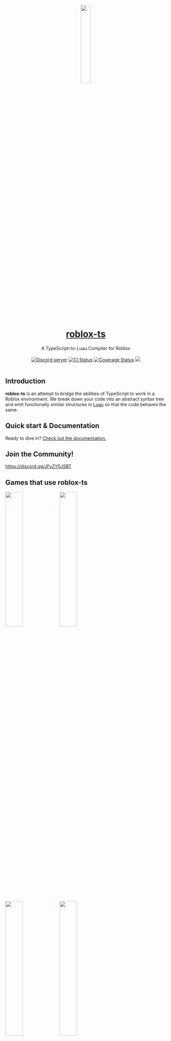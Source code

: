 <div align="center"><img width=25% src="https://i.imgur.com/yCjHmng.png"></div>
<h1 align="center"><a href="https://roblox-ts.com">roblox-ts</a></h1>
<div align="center">A TypeScript-to-Luau Compiler for Roblox</div>
<br>
<div align="center">
	<a href="https://discord.gg/JFvZY5JSBT"><img src="https://discordapp.com/api/guilds/476080952636997633/embed.png" alt="Discord server" /></a>
	<a href="https://github.com/roblox-ts/roblox-ts/actions"><img src="https://github.com/roblox-ts/roblox-ts/workflows/CI/badge.svg" alt="CI Status" /></a>
	<a href="https://coveralls.io/github/roblox-ts/roblox-ts?branch=master"><img src="https://coveralls.io/repos/github/roblox-ts/roblox-ts/badge.svg?branch=master" alt="Coverage Status" /></a>
	<a href="https://www.npmjs.com/package/roblox-ts"><img src="https://badge.fury.io/js/roblox-ts.svg"></a>
</div>
<div>&nbsp;</div>

## Introduction

**roblox-ts** is an attempt to bridge the abilities of TypeScript to work in a Roblox environment. We break down your code into an abstract syntax tree and emit functionally similar structures in [Luau](https://luau-lang.org/) so that the code behaves the same.

## Quick start & Documentation

Ready to dive in? [Check out the documentation.](https://roblox-ts.com/docs)

## Join the Community!

https://discord.gg/JFvZY5JSBT

## Games that use roblox-ts

<a href="https://www.roblox.com/games/6872265039"><img width=32.9% src="https://i.imgur.com/S2x5isG.png" /></a><!-- BedWars 4.9B -->
<a href="https://www.roblox.com/games/4872321990"><img width=32.9% src="https://i.imgur.com/pkuQfdG.png" /></a><!-- Islands 1.9B -->
<a href="https://www.roblox.com/games/3759927663"><img width=32.9% src="https://i.imgur.com/OAmrsuz.png" /></a><!-- Zombie Strike 211.5M -->
<a href="https://www.roblox.com/games/8542259458"><img width=32.9% src="https://i.imgur.com/n6fMYfz.jpeg" /></a><!-- SkyWars 50.2M -->
<a href="https://www.roblox.com/games/841531820"><img width=32.9% src="https://i.imgur.com/KFUgqsV.png" /></a><!-- Deep Space Tycoon 27.8M -->
<a href="https://www.roblox.com/games/9759729519"><img width=32.9% src="https://i.imgur.com/n1dye62.png" /></a><!-- All of Us Are Dead 22.0M -->
<a href="https://www.roblox.com/games/9611595239"><img width=32.9% src="https://i.imgur.com/qISPda3.png" /></a><!-- Rift Royale 21.1M -->
<a href="https://www.roblox.com/games/8747402506"><img width=32.9% src="https://i.imgur.com/cZsnXms.png" /></a><!-- Prop Hunt 19.7M -->
<a href="https://www.roblox.com/games/5414779423"><img width=32.9% src="https://i.imgur.com/5GTAGqt.png" /></a><!-- Science Simulator 19.1M -->
<a href="https://www.roblox.com/games/8597844216"><img width=32.9% src="https://i.imgur.com/S728lWz.png" /></a><!-- Slither.io Simulator 11.3M -->
<a href="https://www.roblox.com/games/3837841034"><img width=32.9% src="https://i.imgur.com/nffggbO.png" /></a><!-- Deadline 8.8M -->
<a href="https://www.roblox.com/games/7711635737"><img width=32.9% src="https://i.imgur.com/lmJLoAx.png" /></a><!-- Emergency Hamburg 3.8M -->
<a href="https://www.roblox.com/games/9681195418"><img width=32.9% src="https://i.imgur.com/599Tpu0.png" /></a><!-- popper 2.2M -->
<a href="https://www.roblox.com/games/2184151436"><img width=32.9% src="https://i.imgur.com/JSFPTA0.png" /></a><!-- Dungeon Life 2.0M -->
